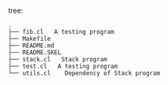 tree:

    .
    ├── fib.cl   A testing program
    ├── Makefile
    ├── README.md
    ├── README.SKEL
    ├── stack.cl   Stack program
    ├── test.cl   A testing program
    └── utils.cl    Dependency of Stack program